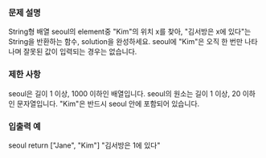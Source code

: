 ### 문제 설명

String형 배열 seoul의 element중 "Kim"의 위치 x를 찾아, "김서방은 x에 있다"는 String을 반환하는 함수, solution을 완성하세요. seoul에 "Kim"은 오직 한 번만 나타나며 잘못된 값이 입력되는 경우는 없습니다.

### 제한 사항

seoul은 길이 1 이상, 1000 이하인 배열입니다.
seoul의 원소는 길이 1 이상, 20 이하인 문자열입니다.
"Kim"은 반드시 seoul 안에 포함되어 있습니다.

### 입출력 예

seoul return
["Jane", "Kim"] "김서방은 1에 있다"
